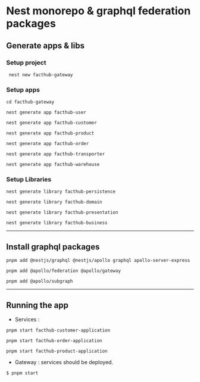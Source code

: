 # Nest monorepo & graphql federation packages

## Generate apps & libs

### Setup project

```
 nest new facthub-gateway
```

### Setup apps

```
cd facthub-gateway
```

```
nest generate app facthub-user
```

```
nest generate app facthub-customer
```

```
nest generate app facthub-product
```

```
nest generate app facthub-order
```

```
nest generate app facthub-transporter
```

```
nest generate app facthub-warehouse
```

### Setup Libraries

```
nest generate library facthub-persistence
```

```
nest generate library facthub-domain
```

```
nest generate library facthub-presentation
```

```
nest generate library facthub-business
```

---

## Install graphql packages

```
pnpm add @nestjs/graphql @nestjs/apollo graphql apollo-server-express
```

```
pnpm add @apollo/federation @apollo/gateway
```

```
pnpm add @apollo/subgraph
```

---

## Running the app

- Services :

```
pnpm start facthub-customer-application
```

```
pnpm start facthub-order-application
```

```
pnpm start facthub-product-application
```

- Gateway : services should be deployed.

```bash
$ pnpm start
```
